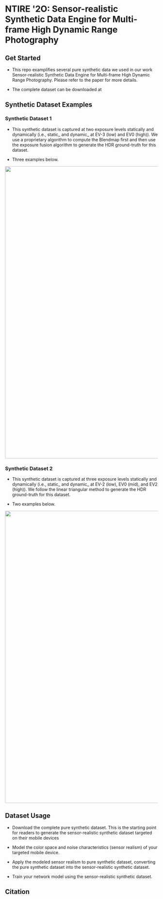 # NTIRE '2O: Sensor-realistic Synthetic Data Engine for Multi-frame High Dynamic Range Photography

## Get Started
- This repo examplifies several pure synthetic data we used in our work Sensor-realistic Synthetic Data Engine for Multi-frame High Dynamic Range Photography. Please refer to the paper for more details.

- The complete dataset can be downloaded at

## Synthetic Dataset Examples
### Synthetic Dataset 1
- This synthetic dataset is captured at two exposure levels statically and dynamically (i.e., static_ and dynamic_ at EV-3 (low) and EV0 (high)). We use a proprietary algorithm to compute the Blendmap first and then use the exposure fusion algorithm to generate the HDR ground-truth for this dataset.

- Three examples below.

<img src="./Synthetic_Dataset_1_Sample/dataset_1_example.png" width="960">

### Synthetic Dataset 2
- This synthetic dataset is captured at three exposure levels statically and dynamically (i.e., static_ and dynamic_ at EV-2 (low), EV0 (mid), and EV2 (high)). We follow the linear triangular method to generate the HDR ground-truth for this dataset.

- Two examples below.

<img src="./Synthetic_Dataset_2_Sample/dataset_2_example.png" width="960">

## Dataset Usage

- Download the complete pure synthetic dataset. This is the starting point for readers to generate the sensor-realistic synthetic dataset targeted on their mobile devices

- Model the color space and noise characteristics (sensor realism) of your targeted mobile device.

- Apply the modeled sensor realism to pure synthetic dataset, converting the pure synthetic dataset into the sensor-realistic synthetic dataset.

- Train your network model using the sensor-realistic synthetic dataset.

## Citation